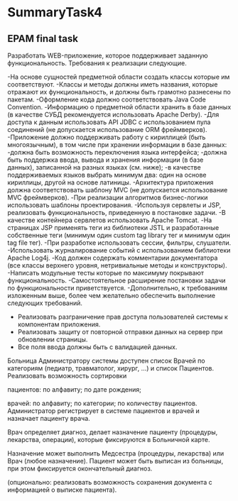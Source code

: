 # SummaryTask4

<h2>EPAM final task</h2>

Разработать WEB-приложение, которое поддерживает заданную функциональность.
Требования к реализации следующие.

-На основе сущностей предметной области создать классы которые им соответствуют.
-Классы и методы должны иметь названия, которые отражают их функциональность, и должны быть грамотно разнесены по пакетам.
-Оформление кода должно соответствовать Java Code Convention.
-Информацию о предметной области хранить в базе данных (в качестве СУБД рекомендуется использовать Apache Derby).
-Для доступа к данным использовать API JDBC с использованием пула соединений (не допускается использование ORM фреймверков).
-Приложение должно поддерживать работу с кириллицей (быть многоязычным), в том числе при хранении информации в базе данных:
-должна быть возможность переключения языка интерфейса;
-должна быть поддержка ввода, вывода и хранения информации (в базе данных), записанной на разных языках (см. ниже);
-в качестве поддерживаемых языков выбрать минимум два: один на основе кириллицы, другой на основе латиницы.
-Архитектура приложения должна соответствовать шаблону MVC (не допускается использование MVC фреймверков).
-При реализации алгоритмов бизнес-логики использовать шаблоны проектирования.
-Используя сервлеты и JSP, реализовать функциональность, приведенную в постановке задачи.
-В качестве контейнера сервлетов использовать Apache Tomcat.
-На страницах JSP применять теги из библиотеки JSTL и разработанные собственные теги (минимум один custom tag library тег и минимум один tag file тег).
-При разработке использовать сессии, фильтры, слушатели.
-Использовать журналирование событий с использованием библиотеки Apache Log4j.
-Код должен содержать комментарии документатора (все классы верхнего уровня, нетривиальные методы и конструкторы).
-Написать модульные тесты которые по максимуму покрывают функциональность.
-Самостоятельное расширение постановки задачи по функциональности приветствуется.
-Дополнительно, к требованиям изложенным выше, более чем желательно обеспечить выполнение следующих требований.
  - Реализовать разграничение прав доступа пользователей системы к компонентам приложения.
  - Реализовать защиту от повторной отправки данных на сервер при обновлении страницы.
  - Все поля ввода должны быть с валидацией данных.
  
  
Больница 
Администратору системы доступен список Врачей по категориям (педиатр, травматолог, хирург, ...) и список Пациентов. Реализовать возможность сортировки

пациентов:
по алфавиту;
по дате рождения;

врачей:
по алфавиту;
по категории;
по количеству пациентов.
Администратор регистрирует в системе пациентов и врачей и назначает пациенту врача.

Врач определяет диагноз, делает назначение пациенту (процедуры, лекарства, операции), которые фиксируются в Больничной карте.

Назначение может выполнить Медсестра (процедуры, лекарства) или Врач (любое назначение). Пациент может быть выписан из больницы, при этом фиксируется окончательный диагноз.

(опционально: реализовать возможность сохранения документа с информацией о выписке пациента).
